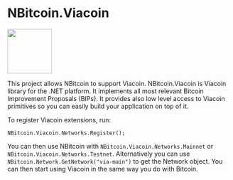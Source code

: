 # NBitcoin.Viacoin

<img src="http://segwit.co/static/public/images/logo.png" width="100">

This project allows NBitcoin to support Viacoin.
NBitcoin.Viacoin is Viacoin library for the .NET platform. It implements all most relevant Bitcoin
Improvement Proposals (BIPs). It provides also low level access to Viacoin primitives so you can easily build
your application on top of it.

To register Viacoin extensions, run:

```
NBitcoin.Viacoin.Networks.Register();
```

You can then use NBitcoin with `NBitcoin.Viacoin.Networks.Mainnet` or `NBitcoin.Viacoin.Networks.Testnet`.
Alternatively you can use `NBitcoin.Network.GetNetwork("via-main")` to get the Network object.
You can then start using Viacoin in the same way you do with Bitcoin.



